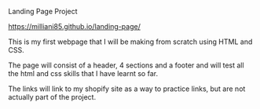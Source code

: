 Landing Page Project

https://milliani85.github.io/landing-page/

This is my first webpage that I will be making from scratch 
using HTML and CSS.

The page will consist of a header, 4 sections and a footer
and will test all the html and css skills that I have learnt so far.

The links will link to my shopify site as a way to practice links, but are not actually part of the project.
